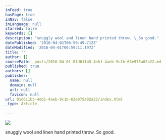 ```yaml
---
inFeed: true
hasPage: true
inNav: false
inLanguage: null
starred: false
keywords: []
description: "snuggly wool and linen hand printed throw. \_So good."
datePublished: '2016-04-01T06:59:49.712Z'
dateModified: '2016-04-01T06:59:11.197Z'
title: ''
author: []
sourcePath: _posts/2016-04-01-01d611b5-4eb1-4aeb-9c1b-63e975a02a22.md
published: true
authors: []
publisher:
  name: null
  domain: null
  url: null
  favicon: null
url: 01d611b5-4eb1-4aeb-9c1b-63e975a02a22/index.html
_type: Article

---
```

![](https://the-grid-user-content.s3-us-west-2.amazonaws.com/71ea3e3e-e6ad-4ada-8cb4-dd65689a5b58.jpg)

snuggly wool and linen hand printed throw.  So good.